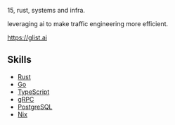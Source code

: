 15, rust, systems and infra.

leveraging ai to make traffic engineering more efficient.

https://glist.ai

## Skills

- [Rust](https://rust-lang.org)
- [Go](https://go.dev) 
- [TypeScript](https://www.typescriptlang.org/)
- [gRPC](https://grpc.io)
- [PostgreSQL](https://www.postgresql.org/)
- [Nix](https://nixos.org)
